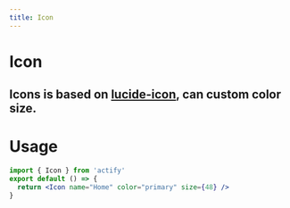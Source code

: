 ```yaml
---
title: Icon
---
```


# Icon

## Icons is based on [lucide-icon](https://lucide.dev/), can custom color size.

# Usage

<usage name="icon" icon="Home" color="primary" size="48" className="bg-black"></usage>

```jsx
import { Icon } from 'actify'
export default () => {
  return <Icon name="Home" color="primary" size={48} />
}
```
